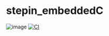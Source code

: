 # stepin_embeddedC
![image](https://user-images.githubusercontent.com/89718540/133658227-a16c9d96-d0c3-4784-8317-4f13ed13cdfe.png) [![CI](https://github.com/sujivinod/stepin_embeddedC/actions/workflows/main.yml/badge.svg)](https://github.com/sujivinod/stepin_embeddedC/actions/workflows/main.yml)
